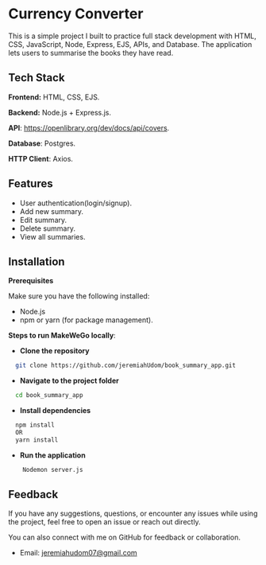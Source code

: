 
# Currency Converter

This is a simple project I built to practice full stack development with HTML, CSS, JavaScript, Node, Express, EJS, APIs, and Database. The application lets users to summarise the books they have read.


## Tech Stack

**Frontend:** HTML, CSS, EJS.

**Backend:** Node.js + Express.js.

**API**: https://openlibrary.org/dev/docs/api/covers.

**Database**: Postgres. 

**HTTP Client**: Axios.

## Features

- User authentication(login/signup).
- Add new summary.
- Edit summary.
- Delete summary.
- View all summaries.
## Installation
**Prerequisites**

Make sure you have the following installed:

- Node.js
- npm or yarn (for package management).


**Steps to run MakeWeGo locally**:

- **Clone the repository**
```bash
  git clone https://github.com/jeremiahUdom/book_summary_app.git
```

- **Navigate to the project folder**
```bash
  cd book_summary_app
```

- **Install dependencies**
```bash
  npm install
  OR
  yarn install
```

- **Run the application**
```bash
    Nodemon server.js
```
    
## Feedback
If you have any suggestions, questions, or encounter any issues while using the project, feel free to open an issue or reach out directly.

You can also connect with me on GitHub for feedback or collaboration.
 - Email: jeremiahudom07@gmail.com